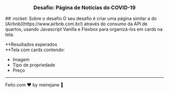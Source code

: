 
<h3 align="center">
  Desafio: Página de Notícias do COVID-19
</h3>
## :rocket: Sobre o desafio
O seu desafio é criar uma página similar a do  [Airbnb](https://www.airbnb.com.br/) através do consumo da API de quartos, usando Javascript Vanilla e Flexbox para organizá-los em cards na tela.

**Resultados esperados  
**Tela com cards contendo:

-   Imagem
-   Tipo de propriedade
-   Preço



---

Feito com ♥ by meirejane :wave: 
